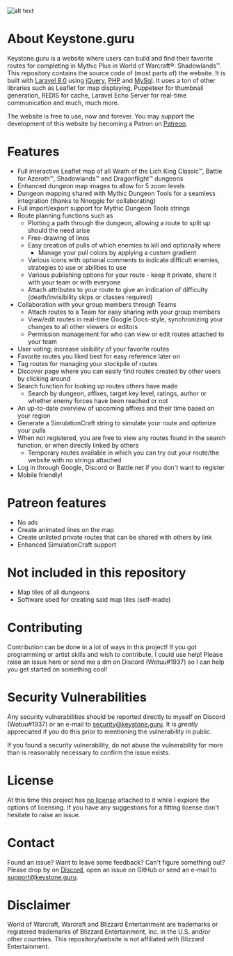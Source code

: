 ![alt text](https://keystone.guru/images/external/github/readme_logo.png "Keystone.guru logo")

# About Keystone.guru
Keystone.guru is a website where users can build and find their favorite routes for completing in Mythic Plus in World of Warcraft®: Shadowlands™.
This repository contains the source code of (most parts of) the website. It is built with [Laravel 8.0](https://github.com/laravel/laravel) using [jQuery](https://github.com/jquery/jquery), [PHP](http://www.php.net/) and [MySql](https://www.mysql.com/).
It uses a ton of other libraries such as Leaflet for map displaying, Puppeteer for thumbnail generation, REDIS for cache, Laravel Echo Server for real-time communication and much, much more.

The website is free to use, now and forever. You may support the development of this website by becoming a Patron on [Patreon](https://www.patreon.com/keystoneguru).

# Features
* Full interactive Leaflet map of all Wrath of the Lich King Classic™, Battle for Azeroth™, Shadowlands™ and Dragonflight™ dungeons
* Enhanced dungeon map images to allow for 5 zoom levels
* Dungeon mapping shared with Mythic Dungeon Tools for a seamless integration (thanks to Nnoggie for collaborating)
* Full import/export support for Mythic Dungeon Tools strings
* Route planning functions such as
  * Plotting a path through the dungeon, allowing a route to split up should the need arise
  * Free-drawing of lines
  * Easy creation of pulls of which enemies to kill and optionally where
    * Manage your pull colors by applying a custom gradient
  * Various icons with optional comments to indicate difficult enemies, strategies to use or abilities to use
  * Various publishing options for your route - keep it private, share it with your team or with everyone
  * Attach attributes to your route to give an indication of difficulty (death/invisibility skips or classes required)
* Collaboration with your group members through Teams
  * Attach routes to a Team for easy sharing with your group members
  * View/edit routes in real-time Google Docs-style, synchronizing your changes to all other viewers or editors
  * Permission management for who can view or edit routes attached to your team
* User voting; increase visibility of your favorite routes
* Favorite routes you liked best for easy reference later on
* Tag routes for managing your stockpile of routes
* Discover page where you can easily find routes created by other users by clicking around
* Search function for looking up routes others have made
  * Search by dungeon, affixes, target key level, ratings, author or whether enemy forces have been reached or not
* An up-to-date overview of upcoming affixes and their time based on your region
* Generate a SimulationCraft string to simulate your route and optimize your pulls
* When not registered, you are free to view any routes found in the search function, or when directly linked by others
  * Temporary routes available in which you can try out your route/the website with no strings attached
* Log in through Google, Discord or Battle.net if you don't want to register
* Mobile friendly!

# Patreon features
* No ads
* Create animated lines on the map
* Create unlisted private routes that can be shared with others by link
* Enhanced SimulationCraft support

# Not included in this repository
* Map tiles of all dungeons
* Software used for creating said map tiles (self-made)

# Contributing
Contribution can be done in a lot of ways in this project! If you got programming or artist skills and wish to contribute, I could use help! Please raise an issue here or send me a dm on Discord (Wotuu#1937) so I can help you get started on something cool!

# Security Vulnerabilities
Any security vulnerabilities should be reported directly to myself on Discord (Wotuu#1937) or an e-mail to security@keystone.guru. It is _greatly_ appreciated if you do this prior to mentioning the vulnerability in public.

If you found a security vulnerability, do not abuse the vulnerability for more than is reasonably necessary to confirm the issue exists.

# License
At this time this project has [no license](https://choosealicense.com/no-permission/) attached to it while I explore the options of licensing.
If you have any suggestions for a fitting license don't hesitate to raise an issue.

# Contact
Found an issue? Want to leave some feedback? Can't figure something out? Please drop by on [Discord](https://discord.gg/2KtWrqw), open an issue on GitHub
or send an e-mail to support@keystone.guru.

# Disclaimer
World of Warcraft, Warcraft and Blizzard Entertainment are trademarks or registered trademarks of Blizzard Entertainment, Inc. in the U.S. and/or other countries. This repository/website is not affiliated with Blizzard Entertainment.
